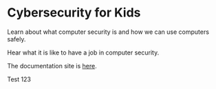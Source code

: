 # Cybersecurity for Kids

Learn about what computer security is and how we can use computers safely.

Hear what it is like to have a job in computer security.

The documentation site is [here](https://www.coderdojotc.org/cybersecurity-for-kids/).

Test 123
